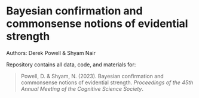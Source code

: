 # Bayesian confirmation and commonsense notions of evidential strength

Authors: Derek Powell & Shyam Nair

Repository contains all data, code, and materials for:

> Powell, D. & Shyam, N. (2023). Bayesian confirmation and commonsense notions of evidential strength. _Proceedings of the 45th Annual Meeting of the Cognitive Science Society_. 

